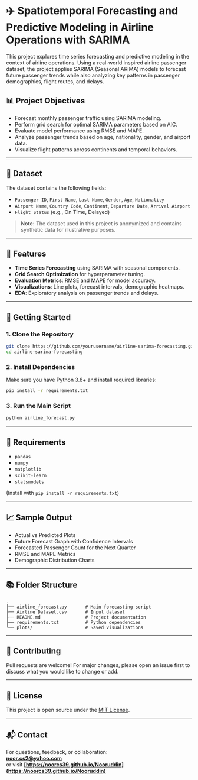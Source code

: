# ✈️ Spatiotemporal Forecasting and Predictive Modeling in Airline Operations with SARIMA

This project explores time series forecasting and predictive modeling in the context of airline operations. Using a real-world inspired airline passenger dataset, the project applies SARIMA (Seasonal ARIMA) models to forecast future passenger trends while also analyzing key patterns in passenger demographics, flight routes, and delays.

## 📊 Project Objectives

- Forecast monthly passenger traffic using SARIMA modeling.
- Perform grid search for optimal SARIMA parameters based on AIC.
- Evaluate model performance using RMSE and MAPE.
- Analyze passenger trends based on age, nationality, gender, and airport data.
- Visualize flight patterns across continents and temporal behaviors.

---

## 📁 Dataset

The dataset contains the following fields:
- `Passenger ID`, `First Name`, `Last Name`, `Gender`, `Age`, `Nationality`
- `Airport Name`, `Country Code`, `Continent`, `Departure Date`, `Arrival Airport`
- `Flight Status` (e.g., On Time, Delayed)

> **Note:** The dataset used in this project is anonymized and contains synthetic data for illustrative purposes.

---

## 🔧 Features

- **Time Series Forecasting** using SARIMA with seasonal components.
- **Grid Search Optimization** for hyperparameter tuning.
- **Evaluation Metrics**: RMSE and MAPE for model accuracy.
- **Visualizations**: Line plots, forecast intervals, demographic heatmaps.
- **EDA**: Exploratory analysis on passenger trends and delays.

---

## 🧪 Getting Started

### 1. Clone the Repository
```bash
git clone https://github.com/yourusername/airline-sarima-forecasting.git
cd airline-sarima-forecasting
```

### 2. Install Dependencies
Make sure you have Python 3.8+ and install required libraries:
```bash
pip install -r requirements.txt
```

### 3. Run the Main Script
```bash
python airline_forecast.py
```

---

## 💠 Requirements

- `pandas`
- `numpy`
- `matplotlib`
- `scikit-learn`
- `statsmodels`

(Install with `pip install -r requirements.txt`)

---

## 📈 Sample Output

- Actual vs Predicted Plots
- Future Forecast Graph with Confidence Intervals
- Forecasted Passenger Count for the Next Quarter
- RMSE and MAPE Metrics
- Demographic Distribution Charts

---

## 📚 Folder Structure

```
.
├── airline_forecast.py       # Main forecasting script
├── Airline Dataset.csv       # Input dataset
├── README.md                 # Project documentation
├── requirements.txt          # Python dependencies
└── plots/                    # Saved visualizations
```

---

## 🤝 Contributing

Pull requests are welcome! For major changes, please open an issue first to discuss what you would like to change or add.

---

## 📄 License

This project is open source under the [MIT License](LICENSE).

---

## 📬 Contact

For questions, feedback, or collaboration:  
**[noor.cs2@yahoo.com](mailto:noor.cs2@yahoo.com)**  
or visit **[https://noorcs39.github.io/Nooruddin](https://noorcs39.github.io/Nooruddin)**

